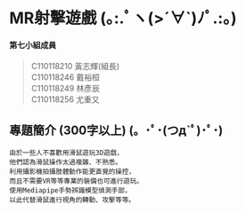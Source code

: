 # MR射擊遊戲 (｡:.ﾟヽ(>´∀`)ﾉﾟ.:｡)   
#### 第七小組成員    
> C110118210 黃志輝(組長)  
> C110118246 戴裕桓  
> C110118249 林彥辰  
> C110118256 尤重又  
## 專題簡介 (300字以上) (。･ﾟ･(つд`ﾟ)･ﾟ･)   
```
由於一些人不喜歡用滑鼠遊玩3D遊戲，
他們認為滑鼠操作太過複雜、不熟悉。
利用攝影機拍攝肢體動作能更直覺的操控，
而且不需要VR等等專業的裝備也可進行遊玩。
使用Mediapipe手勢辨識模型偵測手部，
以此代替滑鼠進行視角的轉動、攻擊等等。
```

